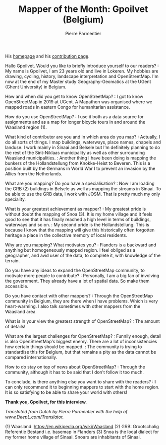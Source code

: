 ﻿---
title: "Mapper of the Month: Gpoilvet (Belgium)"
categories: ["motm"]
author: Pierre Parmentier
---

His [homepage](https://www.openstreetmap.org/user/Gpoilvet) and his [contribution page](https://hdyc.neis-one.org/?Gpoilvet).

Hallo Gpoilvet. Would you like to briefly introduce yourself to our readers?
: My name is Gpoilvet, I am 23 years old and live in Lokeren. My hobbies are drawing, cycling, history, landscape interpretation and OpenStreetMap. I'm now at the end of my Master study Geography-Geomatics at the UGent (Ghent University) in Belgium.

How and when did you get to know OpenStreetMap?
: I got to know OpenStreetMap in 2019 at UGent. A Mapathon was organised where we mapped roads in eastern Congo for humanitarian assistance.

How do you use OpenStreetMap?
: I use it both as a data source for assignments and as a map for longer bicycle tours in and around the Waasland region (1).

What kind of contributor are you and in which area do you map?
: Actually, I do all sorts of things. I map buildings, waterways, place names, chapels and landuse. I work mainly in Sinaai and Belsele but I'm definitely planning to do the rest of the Sint-Niklaas municipality as well as other surrounding Waasland municipalities.
: Another thing I have been doing is mapping the bunkers of the Hollandstellung from Knokke-Heist to Beveren. This is a position built by the Germans in World War I to prevent an invasion by the Allies from the Netherlands.

What are you mapping? Do you have a specialisation?
: Now I am loading the GRB (2) buildings in Belsele as well as mapping the streams in Sinaai. To be able to use the GRB data, I work with JOSM. That is pretty much my only speciality.

What is your greatest achievement as mapper?
: My greatest pride is without doubt the mapping of Snoa (3). It is my home village and it feels good to see that it has finally reached a high level in terms of buildings, waterways and so on.
: My second pride is the Hollandstellung. This is because I know that the mapping will give this historically often forgotten heritage a place in the collective memory of local residents.

Why are you mapping? What motivates you?
: Flanders is a backward and anything but homogeneously mapped region. I feel obliged as a geographer, and avid user of the data, to complete it, with knowledge of the terrain.

Do you have any ideas to expand the OpenStreetMap community, to motivate more people to contribute?
: Personally, I am a big fan of involving the government. They already have a lot of spatial data. So make them
accessible.

Do you have contact with other mappers?
: Through the OpenStreetMap community in Belgium, they are there when I have problems. Which is very heart-warming. I also talk sometimes with other mappers from the Waasland area.

What is in your view the greatest strength of OpenStreetMap?
: The amount of details!

What are the largest challenges for OpenStreetMap?
: Funnily enough, detail is also OpenStreetMap's biggest enemy. There are a lot of inconsistencies how certain things should be mapped. : The community is trying to standardise this for Belgium, but that remains a pity as the data cannot be compared internationally.

How to do stay on top of news about OpenStreetMap?
: Through the community, although it has to be said that I don't follow it too much.

To conclude, is there anything else you want to share with the readers?
: I can only recommend it to beginning mappers to start with the home region. It is so satisfying to be able to share your world with others!

**Thank you, Gpoilvet, for this interview.**

*Translated from Dutch by Pierre Parmentier with the help of www.DeepL.com/Translator.*

(1) Waasland: <https://en.wikipedia.org/wiki/Waasland>
(2) GRB: Grootschalig Referentie Bestand i.e. basemap in Flanders
(3) Snoa is the local dialect for my former home village of Sinaai. Snoars are inhabitants of Sinaai.
